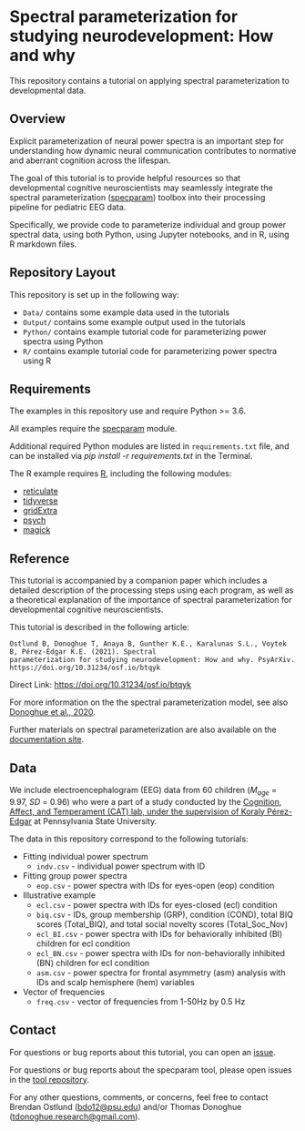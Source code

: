 # Spectral parameterization for studying neurodevelopment: How and why

This repository contains a tutorial on applying spectral parameterization to developmental data.

## Overview

Explicit parameterization of neural power spectra is an important step for understanding how
dynamic neural communication contributes to normative and aberrant cognition across the lifespan.

The goal of this tutorial is to provide helpful resources so that developmental cognitive
neuroscientists may seamlessly integrate the spectral parameterization
([specparam](https://github.com/fooof-tools/fooof))
toolbox into their processing pipeline for pediatric EEG data.

Specifically, we provide code to parameterize individual and group power spectral data,
using both Python, using Jupyter notebooks, and in R, using R markdown files.

## Repository Layout

This repository is set up in the following way:

- `Data/` contains some example data used in the tutorials
- `Output/` contains some example output used in the tutorials
- `Python/` contains example tutorial code for parameterizing power spectra using Python
- `R/` contains example tutorial code for parameterizing power spectra using R

## Requirements

The examples in this repository use and require Python >= 3.6.

All examples require the [specparam](https://github.com/fooof-tools/fooof) module.

Additional required Python modules are listed in `requirements.txt` file, and can be installed via *pip install -r requirements.txt* in the Terminal.

The R example requires [R](https://www.r-project.org/), including the following modules:

- [reticulate](https://rstudio.github.io/reticulate/)
- [tidyverse](https://www.tidyverse.org/)
- [gridExtra](https://github.com/baptiste/gridextra/wiki)
- [psych](https://personality-project.org/r/psych-manual.pdf)
- [magick](https://docs.ropensci.org/magick/articles/intro.html)

## Reference

This tutorial is accompanied by a companion paper which includes a detailed description of the processing steps using each program, as well as a theoretical explanation of the importance of spectral parameterization for developmental cognitive neuroscientists.

This tutorial is described in the following article:

    Ostlund B, Donoghue T, Anaya B, Gunther K.E., Karalunas S.L., Voytek B, Pérez-Edgar K.E. (2021). Spectral
    parameterization for studying neurodevelopment: How and why. PsyArXiv. https://doi.org/10.31234/osf.io/btqyk

Direct Link: https://doi.org/10.31234/osf.io/btqyk

For more information on the the spectral parameterization model, see also
[Donoghue et al., 2020](https://www.nature.com/articles/s41593-020-00744-x).

Further materials on spectral parameterization are also available on the
[documentation site](https://fooof-tools.github.io/).

## Data
We include electroencephalogram (EEG) data from 60 children (*M<sub>age</sub>* = 9.97, *SD* = 0.96) who were a part of a study conducted by the [Cognition, Affect, and Temperament (CAT) lab, under the supervision of Koraly Pérez-Edgar](http://www.catlabpsu.com/) at Pennsylvania State University.

The data in this repository correspond to the following tutorials:

- Fitting individual power spectrum
  + `indv.csv` - individual power spectrum with ID
- Fitting group power spectra
  + `eop.csv` - power spectra with IDs for eyes-open (eop) condition
- Illustrative example 
  + `ecl.csv` - power spectra with IDs for eyes-closed (ecl) condition
  + `biq.csv` - IDs, group membership (GRP), condition (COND), total BIQ scores (Total_BIQ), and total social novelty scores (Total_Soc_Nov)
  + `ecl_BI.csv` - power spectra with IDs for behaviorally inhibited (BI) children for ecl condition
  + `ecl_BN.csv` - power spectra with IDs for non-behaviorally inhibited (BN) children for ecl condition
  + `asm.csv` - power spectra for frontal asymmetry (asm) analysis with IDs and scalp hemisphere (hem) variables
- Vector of frequencies
  + `freq.csv` - vector of frequencies from 1-50Hz by 0.5 Hz 

## Contact

For questions or bug reports about this tutorial, you can open an
[issue](https://github.com/fooof-tools/DevDemo/issues).

For questions or bug reports about the specparam tool, please open issues in the
[tool repository](https://github.com/fooof-tools/fooof).

For any other questions, comments, or concerns, feel free to contact Brendan Ostlund (bdo12@psu.edu) and/or Thomas Donoghue (tdonoghue.research@gmail.com).
